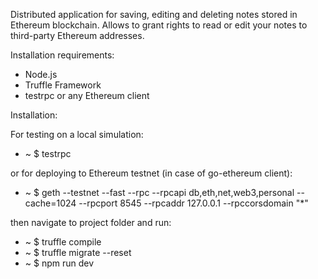 Distributed application for saving, editing and deleting notes stored in Ethereum blockchain. Allows to grant rights to read or  edit your notes to third-party Ethereum addresses.

Installation requirements:

- Node.js
- Truffle Framework
- testrpc or any Ethereum client

Installation:

For testing on a local simulation:

- ~ $ testrpc

or for deploying to Ethereum testnet (in case of go-ethereum client):

- ~ $ geth --testnet --fast --rpc --rpcapi db,eth,net,web3,personal --cache=1024  --rpcport 8545 --rpcaddr 127.0.0.1 --rpccorsdomain "*"

then navigate to project folder and run:

- ~ $ truffle compile
- ~ $ truffle migrate --reset
- ~ $ npm run dev

